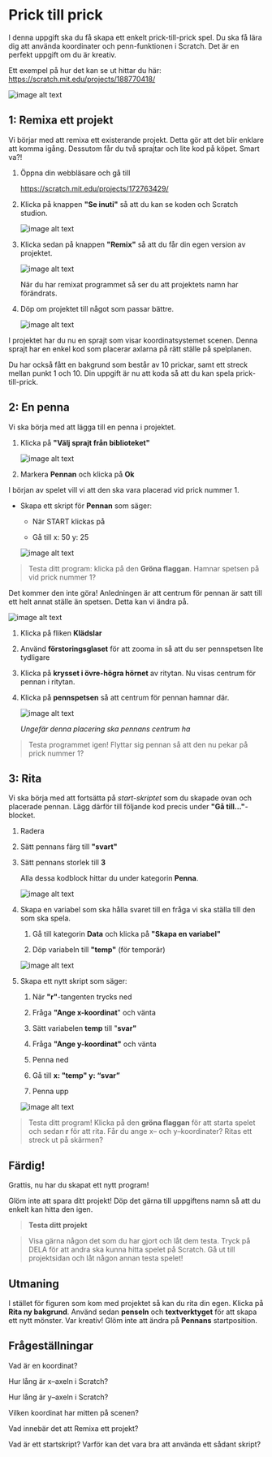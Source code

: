 # Prick till prick

I denna uppgift ska du få skapa ett enkelt prick-till-prick spel. Du ska få lära dig att använda koordinater och penn-funktionen i Scratch. Det är en perfekt uppgift om du är kreativ.

Ett exempel på hur det kan se ut hittar du här:
<a href="https://scratch.mit.edu/projects/188770418/" target="_blank">https://scratch.mit.edu/projects/188770418/</a>

![image alt text](image_0.png)

## 1: Remixa ett projekt

Vi börjar med att remixa ett existerande projekt. Detta gör att det blir enklare att komma igång. Dessutom får du två sprajtar och lite kod på köpet. Smart va?!

1. Öppna din webbläsare och gå till

    <a href="https://scratch.mit.edu/projects/172763429/" target="_blank">https://scratch.mit.edu/projects/172763429/</a>

2. Klicka på knappen **"Se inuti"** så att du kan se koden och Scratch studion.

    ![image alt text](image_1.png)

3. Klicka sedan på knappen **"Remix"** så att du får din egen version av projektet.

    ![image alt text](image_2.png)

    När du har remixat programmet så ser du att projektets namn har förändrats.

3. Döp om projektet till något som passar bättre.

    ![image alt text](image_3.png)

I projektet har du nu en sprajt som visar koordinatsystemet scenen. Denna sprajt har en enkel kod som placerar axlarna på rätt ställe på spelplanen.

Du har också fått en bakgrund som består av 10 prickar, samt ett streck mellan punkt 1 och 10. Din uppgift är nu att koda så att du kan spela prick-till-prick.

## 2: En penna

Vi ska börja med att lägga till en penna i projektet.

1. Klicka på **"Välj sprajt från biblioteket"**

    ![image alt text](image_4.png)

2. Markera **Pennan** och klicka på **Ok**

I början av spelet vill vi att den ska vara placerad vid prick nummer 1.

* Skapa ett skript för **Pennan** som säger:

    * När START klickas på

    * Gå till x: 50 y: 25

    ![image alt text](image_5.png)

> Testa ditt program: klicka på den **Gröna flaggan**. Hamnar spetsen på vid prick nummer 1?

Det kommer den inte göra! Anledningen är att centrum för pennan är satt till ett helt annat ställe än spetsen. Detta kan vi ändra på.

![image alt text](image_6.png)

1. Klicka på fliken **Klädslar**

2. Använd **förstoringsglaset** för att zooma in så att du ser pennspetsen lite tydligare

3. Klicka på **krysset i övre-högra hörnet** av ritytan. Nu visas centrum för pennan i ritytan.

4. Klicka på **pennspetsen** så att centrum för pennan hamnar där.   

    ![image alt text](image_7.png)

    *Ungefär denna placering ska pennans centrum ha*

> Testa programmet igen! Flyttar sig pennan så att den nu pekar på prick nummer 1?

## 3: Rita

Vi ska börja med att fortsätta på *start-skriptet* som du skapade ovan och placerade pennan. Lägg därför till följande kod precis under **"Gå till..."**-blocket.

1. Radera

2. Sätt pennans färg till **"svart"**

3. Sätt pennans storlek till **3**

    Alla dessa kodblock hittar du under kategorin **Penna**.

    ![image alt text](image_8.png)

1. Skapa en variabel som ska hålla svaret till en fråga vi ska ställa till den som ska spela.

    1. Gå till kategorin **Data** och klicka på **"Skapa en variabel"**

    2. Döp variabeln till **"temp"** (för temporär)

    ![image alt text](image_9.png)


2. Skapa ett nytt skript som säger:

    1. När **"r"**-tangenten trycks ned

    2. Fråga **"Ange x-koordinat**" och vänta

    3. Sätt variabelen **temp** till "**svar"**

    4. Fråga **"Ange y-koordinat"** och vänta

    5. Penna ned

    6. Gå till **x: "temp" y: “svar”**

    7. Penna upp

    ![image alt text](image_10.png)

> Testa ditt program! Klicka på den **gröna flaggan** för att starta spelet och sedan **r** för att rita. Får du ange x– och y–koordinater? Ritas ett streck ut på skärmen?

## Färdig!

Grattis, nu har du skapat ett nytt program!

Glöm inte att spara ditt projekt! Döp det gärna till uppgiftens namn så att du enkelt kan hitta den igen.

> **Testa ditt projekt**

> Visa gärna någon det som du har gjort och låt dem testa. Tryck på DELA för att andra ska kunna hitta spelet på Scratch. Gå ut till projektsidan och låt någon annan testa spelet!

## Utmaning

I stället för figuren som kom med projektet så kan du rita din egen. Klicka på **Rita ny bakgrund**. Använd sedan **penseln** och **textverktyget** för att skapa ett nytt mönster. Var kreativ! Glöm inte att ändra på **Pennans** startposition.

## Frågeställningar

Vad är en koordinat?

Hur lång är x–axeln i Scratch?

Hur lång är y–axeln i Scratch?

Vilken koordinat har mitten på scenen?

Vad innebär det att Remixa ett projekt?

Vad är ett startskript? Varför kan det vara bra att använda ett sådant skript?
